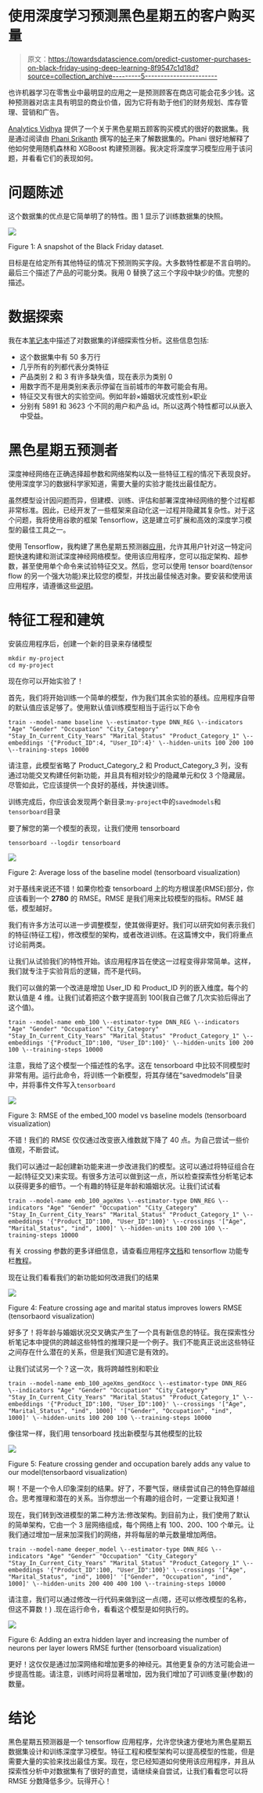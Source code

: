 # 使用深度学习预测黑色星期五的客户购买量

> 原文：<https://towardsdatascience.com/predict-customer-purchases-on-black-friday-using-deep-learning-8f9547c1d18d?source=collection_archive---------5----------------------->

也许机器学习在零售业中最明显的应用之一是预测顾客在商店可能会花多少钱。这种预测器对店主具有明显的商业价值，因为它将有助于他们的财务规划、库存管理、营销和广告。

[Analytics Vidhya](https://www.analyticsvidhya.com/) 提供了一个关于黑色星期五顾客购买模式的很好的数据集。我是通过阅读由 [Phani Srikanth](https://medium.com/u/b7f3e4fe28b3?source=post_page-----8f9547c1d18d--------------------------------) 撰写的[帖子](https://medium.com/data-science-analytics/black-friday-data-science-hackathon-4172a0554944)来了解数据集的。Phani 很好地解释了他如何使用随机森林和 XGBoost 构建预测器。我决定将深度学习模型应用于该问题，并看看它们的表现如何。

# 问题陈述

这个数据集的优点是它简单明了的特性。图 1 显示了训练数据集的快照。

![](img/b05731dc20e2e7f9238c76165a4f4c8c.png)

Figure 1: A snapshot of the Black Friday dataset.

目标是在给定所有其他特征的情况下预测购买字段。大多数特性都是不言自明的。最后三个描述了产品的可能分类。我用 0 替换了这三个字段中缺少的值。完整的描述。

# 数据探索

我在本[笔记本](https://gist.github.com/mleila/5701935bf0851ed20ce053f051f52ab4)中描述了对数据集的详细探索性分析。这些信息包括:

*   这个数据集中有 50 多万行
*   几乎所有的列都代表分类特征
*   产品类别 2 和 3 有许多缺失值，现在表示为类别 0
*   用数字而不是用类别来表示停留在当前城市的年数可能会有用。
*   特征交叉有很大的实验空间。例如年龄×婚姻状况或性别×职业
*   分别有 5891 和 3623 个不同的用户和产品 id。所以这两个特性都可以从嵌入中受益。

# 黑色星期五预测者

深度神经网络在正确选择超参数和网络架构以及一些特征工程的情况下表现良好。使用深度学习的数据科学家知道，需要大量的实验才能找出最佳配方。

虽然模型设计因问题而异，但建模、训练、评估和部署深度神经网络的整个过程都非常标准。因此，已经开发了一些框架来自动化这一过程并隐藏其复杂性。对于这个问题，我将使用谷歌的框架 Tensorflow，这是建立可扩展和高效的深度学习模型的最佳工具之一。

使用 Tensorflow，我构建了黑色星期五预测器[应用](https://github.com/mleila/blackfriday-predictor)，允许其用户针对这一特定问题快速构建和测试深度神经网络模型。使用该应用程序，您可以指定架构、超参数，甚至使用单个命令来试验特征交叉。然后，您可以使用 tensor board(tensor flow 的另一个强大功能)来比较您的模型，并找出最佳候选对象。要安装和使用该应用程序，请遵循这些[说明](https://github.com/mleila/blackfriday-predictor/blob/master/README.md)。

# 特征工程和建筑

安装应用程序后，创建一个新的目录来存储模型

```
mkdir my-project
cd my-project
```

现在你可以开始实验了！

首先，我们将开始训练一个简单的模型，作为我们其余实验的基线。应用程序自带的默认值应该足够了。使用默认值训练模型相当于运行以下命令

```
train --model-name baseline \--estimator-type DNN_REG \--indicators "Age" "Gender" "Occupation" "City_Category" "Stay_In_Current_City_Years" "Marital_Status" "Product_Category_1" \--embeddings '{"Product_ID":4, "User_ID":4}' \--hidden-units 100 200 100 \--training-steps 10000
```

请注意，此模型省略了 Product_Category_2 和 Product_Category_3 列，没有通过功能交叉构建任何新功能，并且具有相对较少的隐藏单元和仅 3 个隐藏层。尽管如此，它应该提供一个良好的基线，并快速训练。

训练完成后，你应该会发现两个新目录:`my-project`中的`savedmodels`和`tensorboard`目录

要了解您的第一个模型的表现，让我们使用 tensorboard

`tensorboard --logdir tensorboard`

![](img/b0a88512f63bc77b16ba1047174c202b.png)

Figure 2: Average loss of the baseline model (tensorboard visualization)

对于基线来说还不错！如果你检查 tensorboard 上的均方根误差(RMSE)部分，你应该看到一个 **2780** 的 RMSE。RMSE 是我们用来比较模型的指标。RMSE 越低，模型越好。

我们有许多方法可以进一步调整模型，使其做得更好。我们可以研究如何表示我们的特征(特征工程)，修改模型的架构，或者改进训练。在这篇博文中，我们将重点讨论前两类。

让我们从试验我们的特性开始。该应用程序旨在使这一过程变得非常简单。这样，我们就专注于实验背后的逻辑，而不是代码。

我们可以做的第一个改进是增加 User_ID 和 Product_ID 列的嵌入维度。每个的默认值是 4 维。让我们试着把这个数字提高到 100(我自己做了几次实验后得出了这个值)。

```
train --model-name emb_100 \--estimator-type DNN_REG \--indicators "Age" "Gender" "Occupation" "City_Category" "Stay_In_Current_City_Years" "Marital_Status" "Product_Category_1" \--embeddings '{"Product_ID":100, "User_ID":100}' \--hidden-units 100 200 100 \--training-steps 10000
```

注意，我给了这个模型一个描述性的名字。这在 tensorboard 中比较不同模型时非常有用。运行此命令，将训练一个新模型，将其存储在“savedmodels”目录中，并将事件文件写入`tensorboard`

![](img/74216f4af56453fd9830035fe07fe285.png)

Figure 3: RMSE of the embed_100 model vs baseline models (tensorboard visualization)

不错！我们的 RMSE 仅仅通过改变嵌入维数就下降了 40 点。为自己尝试一些价值观，不断尝试。

我们可以通过一起创建新功能来进一步改进我们的模型。这可以通过将特征组合在一起(特征交叉)来实现。有很多方法可以做到这一点，所以检查探索性分析笔记本以获得更多的细节。一个有趣的特征是年龄和婚姻状况。让我们试试看

```
train --model-name emb_100_ageXms \--estimator-type DNN_REG \--indicators "Age" "Gender" "Occupation" "City_Category" "Stay_In_Current_City_Years" "Marital_Status" "Product_Category_1" \--embeddings '{"Product_ID":100, "User_ID":100}' \--crossings '["Age", "Marital_Status", "ind", 1000]' \--hidden-units 100 200 100 \--training-steps 10000
```

有关 crossing 参数的更多详细信息，请查看应用程序[文档](https://github.com/mleila/blackfriday-predictor)和 tensorflow 功能专栏[教程](https://www.tensorflow.org/guide/feature_columns)。

现在让我们看看我们的新功能如何改进我们的结果

![](img/c13df174ea25bec909c564d9f9c21c6f.png)

Figure 4: Feature crossing age and marital status improves lowers RMSE (tensorbaord visualization)

好多了！将年龄与婚姻状况交叉确实产生了一个具有新信息的特征。我在探索性分析笔记本中提供的跨越这些特性的推理只是一个例子。我们不能真正说出这些特征之间存在什么潜在的关系，但是我们知道它是有效的。

让我们试试另一个？这一次，我将跨越性别和职业

```
train --model-name emb_100_ageXms_gendXocc \--estimator-type DNN_REG \--indicators "Age" "Gender" "Occupation" "City_Category" "Stay_In_Current_City_Years" "Marital_Status" "Product_Category_1" \--embeddings '{"Product_ID":100, "User_ID":100}' \--crossings '["Age", "Marital_Status", "ind", 1000]' '["Gender", "Occupation", "ind", 1000]' \--hidden-units 100 200 100 \--training-steps 10000
```

像往常一样，我们用 tensorboard 找出新模型与其他模型的比较

![](img/266fda0f6775039a5878d9d369204f66.png)

Figure 5: Feature crossing gender and occupation barely adds any value to our model(tensorbaord visualization)

啊！不是一个令人印象深刻的结果。好了，不要气馁，继续尝试自己的特色穿越组合。思考推理和潜在的关系。当你想出一个有趣的组合时，一定要让我知道！

现在，我们转到改进模型的第二种方法:修改架构。到目前为止，我们使用了默认的简单架构，它由一个 3 层网络组成，每个网络上有 100、200、100 个单元。让我们通过增加一层来加深我们的网络，并将每层的单元数量增加两倍。

```
train --model-name deeper_model \--estimator-type DNN_REG \--indicators "Age" "Gender" "Occupation" "City_Category" "Stay_In_Current_City_Years" "Marital_Status" "Product_Category_1" \--embeddings '{"Product_ID":100, "User_ID":100}' \--crossings '["Age", "Marital_Status", "ind", 1000]' '["Gender", "Occupation", "ind", 1000]' \--hidden-units 200 400 400 100 \--training-steps 10000
```

请注意，我们可以通过修改一行代码来做到这一点(嗯，还可以修改模型的名称，但这不算数！) .现在运行命令，看看这个模型是如何执行的。

![](img/aad2202a667e340f0c53ecf2dce8fac9.png)

Figure 6: Adding an extra hidden layer and increasing the number of neurons per layer lowers RMSE further (tensorboard visualization)

更好！这仅仅是通过加深网络和增加更多的神经元。其他更复杂的方法可能会进一步提高性能。请注意，训练时间将显著增加，因为我们增加了可训练变量(参数)的数量。

# 结论

黑色星期五预测器是一个 tensorflow 应用程序，允许您快速方便地为黑色星期五数据集设计和训练深度学习模型。特征工程和模型架构可以提高模型的性能，但是需要大量的实验来找出最佳方案。现在，您已经知道如何使用该应用程序，并且从探索性分析中对数据集有了很好的直觉，请继续亲自尝试，让我们看看您可以将 RMSE 分数降低多少。玩得开心！
